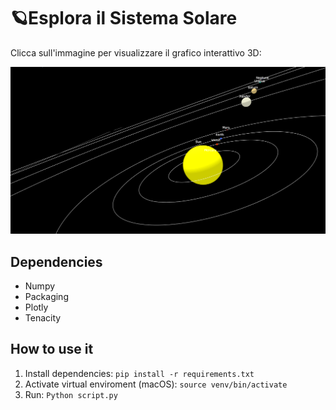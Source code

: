 # 🪐Esplora il Sistema Solare
Clicca sull'immagine per visualizzare il grafico interattivo 3D:

[![Visualizza il grafico interattivo](https://github.com/JovicReyes/Solar-System/blob/main/anteprima.png)](https://jovicreyes.github.io/Solar-System/)


## Dependencies
- Numpy
- Packaging
- Plotly
- Tenacity

## How to use it

1. Install dependencies: ``pip install -r requirements.txt``
2. Activate virtual enviroment (macOS): ``source venv/bin/activate`` 
3. Run: ``Python script.py``

